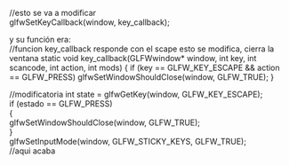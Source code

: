 //esto se va a modificar <br>
glfwSetKeyCallback(window, key_callback);

y su función era:<br>
//funcion key_callback responde con el scape esto se modifica, cierra la ventana
static void key_callback(GLFWwindow* window, int key, int scancode, int action, int mods)
{
    if (key == GLFW_KEY_ESCAPE && action == GLFW_PRESS)
        glfwSetWindowShouldClose(window, GLFW_TRUE);
}
	
//modificatoria
int state = glfwGetKey(window, GLFW_KEY_ESCAPE); <br>
if (estado == GLFW_PRESS)<br>
{<br>
  glfwSetWindowShouldClose(window, GLFW_TRUE);<br>
}<br>
glfwSetInputMode(window, GLFW_STICKY_KEYS, GLFW_TRUE);<br>
//aqui acaba
